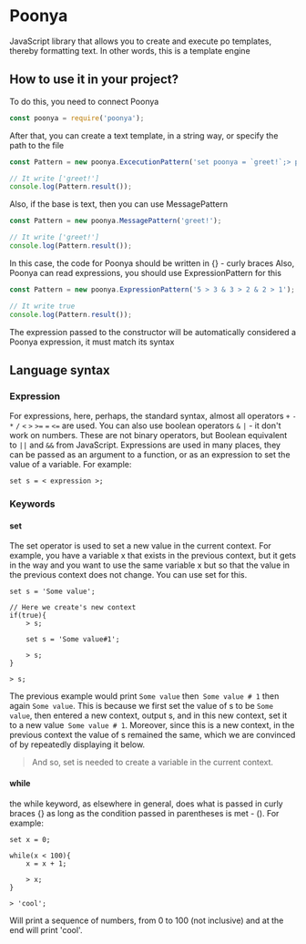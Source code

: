 # Poonya
JavaScript library that allows you to create and execute po templates, thereby formatting text. In other words, this is a template engine
## How to use it in your project?
To do this, you need to connect Poonya
```js
const poonya = require('poonya');
```
After that, you can create a text template, in a string way, or specify the path to the file
```js
const Pattern = new poonya.ExcecutionPattern('set poonya = `greet!`;> poonya;');

// It write ['greet!']
console.log(Pattern.result());
```
Also, if the base is text, then you can use MessagePattern
```js
const Pattern = new poonya.MessagePattern('greet!');

// It write ['greet!']
console.log(Pattern.result());
```
In this case, the code for Poonya should be written in {} - curly braces
Also, Poonya can read expressions, you should use ExpressionPattern for this
```js
const Pattern = new poonya.ExpressionPattern('5 > 3 & 3 > 2 & 2 > 1');

// It write true
console.log(Pattern.result());
```
The expression passed to the constructor will be automatically considered a Poonya expression, it must match its syntax
## Language syntax
### Expression
For expressions, here, perhaps, the standard syntax, almost all operators `+` `-` `*` `/` `<` `>` `>=` `=` `<=` are used. You can also use boolean operators `&` `|` - it don't work on numbers. These are not binary operators, but Boolean equivalent to `||` and `&&` from JavaScript. Expressions are used in many places, they can be passed as an argument to a function, or as an expression to set the value of a variable. For example:
```po
set s = < expression >;
```
### Keywords
#### set
The set operator is used to set a new value in the current context. For example, you have a variable x that exists in the previous context, but it gets in the way and you want to use the same variable x but so that the value in the previous context does not change. You can use set for this.
```po
set s = 'Some value';

// Here we create's new context
if(true){
    > s;

    set s = 'Some value#1';

    > s;
}

> s;
```
The previous example would print `Some value` then` Some value # 1` then again `Some value`. This is because we first set the value of s to be `Some value`, then entered a new context, output s, and in this new context, set it to a new value` Some value # 1`. Moreover, since this is a new context, in the previous context the value of s remained the same, which we are convinced of by repeatedly displaying it below.

> And so, set is needed to create a variable in the current context.
#### while
the while keyword, as elsewhere in general, does what is passed in curly braces {} as long as the condition passed in parentheses is met - (). For example:
```po
set x = 0;

while(x < 100){
    x = x + 1;

    > x;
}

> 'cool';
```
Will print a sequence of numbers, from 0 to 100 (not inclusive) and at the end will print 'cool'.
